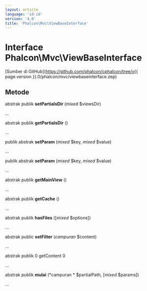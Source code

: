 ```yaml
---
layout: article
language: 'id-id'
version: '4.0'
title: 'Phalcon\Mvc\ViewBaseInterface'
---
```

# Interface **Phalcon\Mvc\ViewBaseInterface**

[Sumber di GitHub](https://github.com/phalcon/cphalcon/tree/v{{ page.version }}.0/phalcon/mvc/viewbaseinterface.zep)

## Metode

abstrak publik **setPartialsDir** (*mixed* $viewsDir)

...

abstrak publik **getPartialsDir** ()

...

publik abstrak **setParam** (*mixed* $key, *mixed* $value)

...

publik abstrak **setParam** (*mixed* $key, *mixed* $value)

...

abstrak publik **getMainView** ()

...

abstrak publik **getCache** ()

...

abstrak publik **hasFiles** ([*mixed* $options])

...

abstrak public **setFilter** (*campuran* $content)

...

abstrak publik 0 getContent 0

...

abstrak publik **mulai** (*campuran * $partialPath, [*mixed* $params])

...